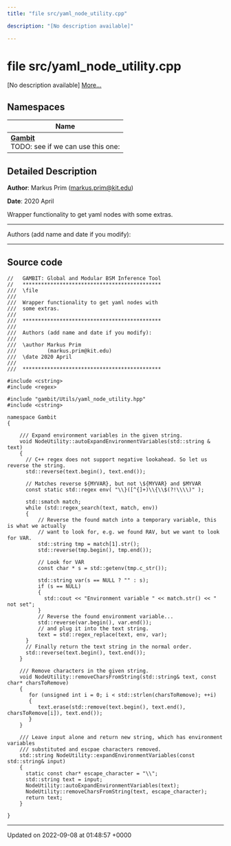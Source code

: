 ```yaml
---
title: "file src/yaml_node_utility.cpp"

description: "[No description available]"

---
```


# file src/yaml_node_utility.cpp

[No description available] [More...](#detailed-description)

## Namespaces

| Name           |
| -------------- |
| **[Gambit](/documentation/code/namespaces/namespacegambit/)** <br>TODO: see if we can use this one:  |

## Detailed Description


**Author**: Markus Prim ([markus.prim@kit.edu](mailto:markus.prim@kit.edu)) 

**Date**: 2020 April

Wrapper functionality to get yaml nodes with some extras.



------------------

Authors (add name and date if you modify):



------------------




## Source code

```
//   GAMBIT: Global and Modular BSM Inference Tool
//   *********************************************
///  \file
///
///  Wrapper functionality to get yaml nodes with
///  some extras.
///
///  *********************************************
///
///  Authors (add name and date if you modify):
///
///  \author Markus Prim
///          (markus.prim@kit.edu)
///  \date 2020 April
///
///  *********************************************

#include <cstring>
#include <regex>

#include "gambit/Utils/yaml_node_utility.hpp"
#include <cstring>

namespace Gambit
{

    /// Expand environment variables in the given string.
    void NodeUtility::autoExpandEnvironmentVariables(std::string & text)
    {
      // C++ regex does not support negative lookahead. So let us reverse the string.
      std::reverse(text.begin(), text.end());

      // Matches reverse ${MYVAR}, but not \${MYVAR} and $MYVAR
      const static std::regex env( "\\}([^{]+)\\{\\$(?!\\\\)" );

      std::smatch match;
      while (std::regex_search(text, match, env))
      {
          // Reverse the found match into a temporary variable, this is what we actually
          // want to look for, e.g. we found RAV, but we want to look for VAR.
          std::string tmp = match[1].str();
          std::reverse(tmp.begin(), tmp.end());

          // Look for VAR
          const char * s = std::getenv(tmp.c_str());

          std::string var(s == NULL ? "" : s);
          if (s == NULL)
          {
            std::cout << "Environment variable " << match.str() << " not set";
          }
          // Reverse the found environment variable...
          std::reverse(var.begin(), var.end());
          // and plug it into the text string.
          text = std::regex_replace(text, env, var);
      }
      // Finally return the text string in the normal order.
      std::reverse(text.begin(), text.end());
    }

    /// Remove characters in the given string.
    void NodeUtility::removeCharsFromString(std::string& text, const char* charsToRemove)
    {
       for (unsigned int i = 0; i < std::strlen(charsToRemove); ++i)
       {
          text.erase(std::remove(text.begin(), text.end(), charsToRemove[i]), text.end());
       }
    }

    /// Leave input alone and return new string, which has environment variables
    /// substituted and escpae characters removed.
    std::string NodeUtility::expandEnvironmentVariables(const std::string& input)
    {
      static const char* escape_character = "\\";
      std::string text = input;
      NodeUtility::autoExpandEnvironmentVariables(text);
      NodeUtility::removeCharsFromString(text, escape_character);
      return text;
    }

}
```


-------------------------------

Updated on 2022-09-08 at 01:48:57 +0000
